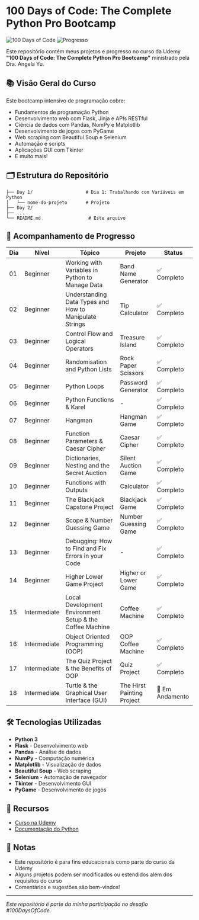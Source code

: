 # 100 Days of Code: The Complete Python Pro Bootcamp

![100 Days of Code](https://img.shields.io/badge/100%20Days%20of%20Code-Python-blue?style=for-the-badge)
![Progresso](https://img.shields.io/badge/Progresso-Em%20Andamento-orange?style=for-the-badge)

Este repositório contém meus projetos e progresso no curso da Udemy **"100 Days of Code: The Complete Python Pro Bootcamp"** ministrado pela Dra. Angela Yu.

## 📚 Visão Geral do Curso

Este bootcamp intensivo de programação cobre:
- Fundamentos de programação Python
- Desenvolvimento web com Flask, Jinja e APIs RESTful
- Ciência de dados com Pandas, NumPy e Matplotlib
- Desenvolvimento de jogos com PyGame
- Web scraping com Beautiful Soup e Selenium
- Automação e scripts
- Aplicações GUI com Tkinter
- E muito mais!

## 🗂️ Estrutura do Repositório

```
├── Day 1/                    # Dia 1: Trabalhando com Variáveis em Python
│   └── nome-do-projeto       # Projeto
├── Day 2/
├── ...
└── README.md                  # Este arquivo
```

## 🚀 Acompanhamento de Progresso

| Dia | Nível | Tópico | Projeto | Status |
|-----|-------|--------|---------|--------|
| 01 | Beginner | Working with Variables in Python to Manage Data | Band Name Generator | ✅ Completo |
| 02 | Beginner | Understanding Data Types and How to Manipulate Strings | Tip Calculator | ✅ Completo |
| 03 | Beginner | Control Flow and Logical Operators | Treasure Island | ✅ Completo |
| 04 | Beginner | Randomisation and Python Lists | Rock Paper Scissors | ✅ Completo |
| 05 | Beginner | Python Loops | Password Generator | ✅ Completo |
| 06 | Beginner | Python Functions & Karel | - | ✅ Completo |
| 07 | Beginner | Hangman | Hangman Game | ✅ Completo |
| 08 | Beginner | Function Parameters & Caesar Cipher | Caesar Cipher | ✅ Completo |
| 09 | Beginner | Dictionaries, Nesting and the Secret Auction | Silent Auction Game | ✅ Completo |
| 10 | Beginner | Functions with Outputs | Calculator | ✅ Completo |
| 11 | Beginner | The Blackjack Capstone Project | Blackjack Game | ✅ Completo |
| 12 | Beginner | Scope & Number Guessing Game | Number Guessing Game | ✅ Completo |
| 13 | Beginner | Debugging: How to Find and Fix Errors in your Code | - | ✅ Completo |
| 14 | Beginner | Higher Lower Game Project | Higher or Lower Game | ✅ Completo |
| 15 | Intermediate | Local Development Environment Setup & the Coffee Machine | Coffee Machine | ✅ Completo |
| 16 | Intermediate | Object Oriented Programming (OOP) | OOP Coffee Machine | ✅ Completo |
| 17 | Intermediate | The Quiz Project & the Benefits of OOP | Quiz Project | ✅ Completo |
| 18 | Intermediate | Turtle & the Graphical User Interface (GUI) | The Hirst Painting Project | 🔄 Em Andamento |

## 🛠️ Tecnologias Utilizadas

- **Python 3**
- **Flask** - Desenvolvimento web
- **Pandas** - Análise de dados
- **NumPy** - Computação numérica
- **Matplotlib** - Visualização de dados
- **Beautiful Soup** - Web scraping
- **Selenium** - Automação de navegador
- **Tkinter** - Desenvolvimento GUI
- **PyGame** - Desenvolvimento de jogos

## 🔗 Recursos

- [Curso na Udemy](https://www.udemy.com/course/100-days-of-code/)
- [Documentação do Python](https://docs.python.org/3/)

## 📝 Notas

- Este repositório é para fins educacionais como parte do curso da Udemy
- Alguns projetos podem ser modificados ou estendidos além dos requisitos do curso
- Comentários e sugestões são bem-vindos!

---

*Este repositório é parte da minha participação no desafio #100DaysOfCode.*
